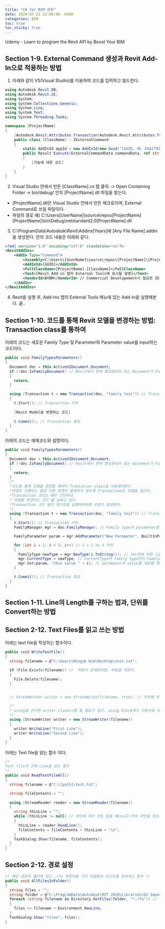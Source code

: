 ```yaml
---
title: "C# for BIM 강좌"
date: 2020-07-22 22:00:00 -0400
categories: BIM
toc: true
toc_sticky: true
---
```


Udemy - Learn to program the Revit API by Boost Your BIM

## Section 1-9. External Command 생성과 Revit Add-In으로 적용하는 방법

1. 아래와 같이 VS(Visual Studio)를 이용하여 코드를 입력하고 빌드한다.

```c#
using Autodesk.Revit.DB;
using Autodesk.Revit.UI;
using System;
using System.Collections.Generic;
using System.Linq;
using System.Text;
using System.Threading.Tasks;

namespace [ProjectName]
{
    [Autodesk.Revit.Attributes.Transaction(Autodesk.Revit.Attributes.TransactionMode.ReadOnly)]
    public class [ClassName] : IExternalCommand
    {
        static AddInId appId = new AddInId(new Guid("[GUID, 예: E4A27922-E4EC-48F4-A39E-4E1232D5319D]")); // Guid = Globally unique id, VS의 Tools->Create Guid->5번 포맷으로 생성
        public Result Execute(ExternalCommandData commandData, ref string message, ElementSet elementSet)
        {
            [기능에 대한 코드]
        }
    }
}
```

2. Visual Studio 안에서 만든 [ClassName].cs 탭 클릭 -> Open Containing Folder -> bin/debug/ 안의 [ProjectName].dll 파일을 찾는다.
  * [ProjectName].dll은 Visual Studio 안에서 만든 매크로이며, External Command로 쓰일 파일이다.
  * 파일의 경로 예) C:\Users\[UserName]\source\repos\[ProjectName]\[ProjectName]\bin\Debug\netstandard2.0\[ProjectName].dll
  
3. C:\ProgramData\Autodesk\Revit\Addins\[Years]에 [Any File Name].addin을 생성한다. 안의 코드 내용은 아래와 같다.

```xml
<?xml version="1.0" encoding="utf-8" standalone="no"?>
<RevitAddIns>
	<AddIn Type="Command">
		<Assembly>C:\Users\[UserName]\source\repos\[ProjectName]\[ProjectName]\bin\Debug\netstandard2.0\[ProjectName].dll</Assembly>
		<AddInId>[GUID]</AddInId>
		<FullClassName>[ProjectName].[ClassName]</FullClassName>
		<Text>[Revit Add-in 탭의 External Tools에 표시될 설명]</Text>
		<VendorId>BYBM</VendorId> // Commercial Developement시 필요한 ID
	</AddIn>
</RevitAddIns>	
```

4. Revit을 실행 후, Add-Ins 탭의 External Tools 메뉴에 있는 Add-In을 실행해본다. 끝..

## Section 1-10. 코드를 통해 Revit 모델을 변경하는 방법: Transaction class를 통하여

아래의 코드는 새로운 Family Type 및 Parameter와 Parameter value를 input하는 코드이다.

```c#
public void FamilyTypesParameters()
{
  Document doc = this.ActiveUIDocument.Document;
  if (!doc.IsFamilyDocument) // Revit에서 현재 활성화되어 있는 document가 FamilyDocument가 아니라면 아래 코드를 실행하지 않고 return한다.
  {
    return;
  }

  using (Transaction t = new Transaction(doc, "family test")) // Transaction(document, "transaction name")
  {
    t.Start(); // Transaction 시작
    
    [Revit Model을 변경하는 코드]
    
    t.Commit(); // Transaction 종료
  }
}
```

아래의 코드는 예제코드와 설명이다.

```c#
public void FamilyTypesParameters()
{
  Document doc = this.ActiveUIDocument.Document;
  if (!doc.IsFamilyDocument) // Revit에서 현재 활성화되어 있는 document가 FamilyDocument가 아니라면 아래 코드를 실행하지 않고 return한다.
  {
    return;
  }
  /*
  *코드를 통해 모델을 변경할 때마다 Transation class을 사용해야한다. 
  *변경이 진행되는 동안 다른 변경이 발생하지 않도록 Transaction은 모델을 잠근다. 
  *Transaction 코드는 매우 간단하다. 
  *'모델을 변경하는 코드'를 감싸고 있다
  *Transaction 코드 없이 매크로를 실행하려하면 오류가 발생한다. 
  */
  using (Transaction t = new Transaction(doc, "family test")) // Transaction(document, "transaction name")
  {
    t.Start(); // Transaction 시작
    FamilyManager mgr = doc.FamilyManager; // Family type과 parameter를 관리할 수 있는 FamilyManager를 변수로 저장.

    FamilyParameter param = mgr.AddParameter("New Parameter", BuiltInParameterGroup.PG_DATA, ParameterType.Text, false); // FamilyParameter Object로서의 param 변수 = ("Parameter Name", Parameter_group, Parameter_Type, bool(instace or type?))

    for (int i = 1; i < 5; i++) // i = 1 to 4 까지 
    {
      FamilyType newType = mgr.NewType(i.ToString()); // for문에 의한 i값(1,2,3,4)를 새로운 familytype으로 추가한다.
      mgr.CurrentType = newType; // CurrentType의 family type만이 FamilyManager 안에서 편집될 수 있기에 current type으로 바꿔준다.
      mgr.Set(param, "this value " + i); // parameter의 value를 세팅할 때 쓰인다. Set(FamilyParameter, Value)
    }

    t.Commit(); // Transaction 종료
  }
}
```

## Section 1-11. Line의 Length를 구하는 법과, 단위를 Convert하는 방법

## Section 2-12. Text Files를 읽고 쓰는 방법

아래는 text file을 작성하는 함수이다.

```c#
public void WriteTextFile()
{
  string filename = @"C:\Users\Minguk Kim\Desktop\test.txt";
  
  if (File.Exists(filename)) //  파일이 존재한다면, 파일을 지운다.
  {
    File.Delete(filename);
  }


  // StreamWriter writer = new StreamWrite(filename, true); // 두번째 파라미터: (기존 파일이 존재한다면) true --> 그 다음 줄에 씀. false --> 파일에 덮어씌움. 

  /* 
  * using을 쓴다면 writer.close()를 할 필요가 없다. using block에서 자동으로 처리해줌. 
  */
  using (StreamWriter writer = new StreamWriter(filename))
  {
    writer.WriteLine("First Line");
    writer.WriteLine("Second Line");
  }
}
```

아래는 Text file을 읽는 함수 이다.

```c#
/*
Text file의 전체 Line을 읽는 함수
*/
public void ReadTextFileAll()
{
  string filename = @"C:\[path]\test.txt";

  string fileContents = "";
  
  using (StreamReader reader = new StreamReader(filename))
  {
    string thisLine = "";
    while (thisLine != null) // 라인에 아무 것도 없을 때(null)까지 라인을 읽는다. 
    {
      thisLine = reader.ReadLine();
      fileContents = fileContents + thisLine + "\n";
    }
    TaskDialog.Show(filename, fileContents);
  }
}
```
## Section 2-12. 경로 설정

```c#
/* 해당 경로의 폴더에 있는 .rfa 확장자를 가진 파일들의 리스트를 보여주는 함수 */
public void AllFilesInFolder()
{
  string files = "";
  string folder = @"C:\ProgramData\Autodesk\RVT 2018\Libraries\US Imperial\Structural Framing\Steel";
  foreach (string filename in Directory.GetFiles(folder, "*.rfa")) // folder 경로의 .rfa 확장자를 가진 각각의 filename들을 추가시키는 files 변수에 추가시키는 함수
  {
    files += filename + Environment.NewLine;
  }
  TaskDialog.Show("files", files);
}
```

